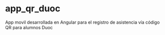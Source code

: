 # app_qr_duoc
App movil desarrollada en Angular para el registro de asistencia vía código QR para alumnos Duoc

